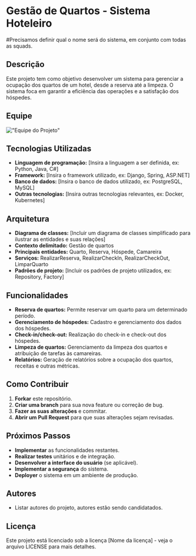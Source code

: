 # Gestão de Quartos - Sistema Hoteleiro

#Precisamos definir qual o nome será do sistema, em conjunto com todas as squads.

## Descrição

Este projeto tem como objetivo desenvolver um sistema para gerenciar a ocupação dos quartos de um hotel, desde a reserva até a limpeza. O sistema foca em garantir a eficiência das operações e a satisfação dos hóspedes.

## Equipe
!["Equipe do Projeto"](Team.png)

## Tecnologias Utilizadas

* **Linguagem de programação:** [Insira a linguagem a ser definida, ex: Python, Java, C#]
* **Framework:** [Insira o framework utilizado, ex: Django, Spring, ASP.NET]
* **Banco de dados:** [Insira o banco de dados utilizado, ex: PostgreSQL, MySQL]
* **Outras tecnologias:** [Insira outras tecnologias relevantes, ex: Docker, Kubernetes]

## Arquitetura

* **Diagrama de classes:** [Incluir um diagrama de classes simplificado para ilustrar as entidades e suas relações]
* **Contexto delimitado:** Gestão de quartos
* **Principais entidades:** Quarto, Reserva, Hóspede, Camareira
* **Serviços:** RealizarReserva, RealizarCheckIn, RealizarCheckOut, LimparQuarto
* **Padrões de projeto:** [Incluir os padrões de projeto utilizados, ex: Repository, Factory]

## Funcionalidades

* **Reserva de quartos:** Permite reservar um quarto para um determinado período.
* **Gerenciamento de hóspedes:** Cadastro e gerenciamento dos dados dos hóspedes.
* **Check-in/check-out:** Realização do check-in e check-out dos hóspedes.
* **Limpeza de quartos:** Gerenciamento da limpeza dos quartos e atribuição de tarefas às camareiras.
* **Relatórios:** Geração de relatórios sobre a ocupação dos quartos, receitas e outras métricas.

## Como Contribuir

1. **Forkar** este repositório.
2. **Criar uma branch** para sua nova feature ou correção de bug.
3. **Fazer as suas alterações** e commitar.
4. **Abrir um Pull Request** para que suas alterações sejam revisadas.

## Próximos Passos

* **Implementar** as funcionalidades restantes.
* **Realizar testes** unitários e de integração.
* **Desenvolver a interface do usuário** (se aplicável).
* **Implementar a segurança** do sistema.
* **Deployer** o sistema em um ambiente de produção.

## Autores

* Listar autores do projeto, autores estão sendo candidatados.

## Licença

Este projeto está licenciado sob a licença [Nome da licença] - veja o arquivo LICENSE para mais detalhes.
